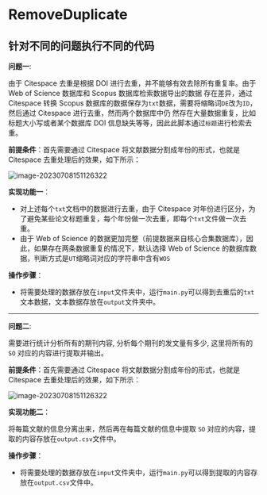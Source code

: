 # RemoveDuplicate
针对不同的问题执行不同的代码
---------------------------------------------
**问题一**: 

由于 Citespace 去重是根据 DOI 进行去重，并不能够有效去除所有重复率。由于 Web of Science 数据库和 Scopus 数据库检索数据导出的数据
存在差异，通过 Citespace 转换 Scopus 数据库的数据保存为`txt`数据，需要将缩略词`DE`改为`ID`，然后通过 Citespace 进行去重，然而两个数据库中仍
然存在大量数据重复，比如标题大小写或者某个数据库 DOI 信息缺失等等，因此此脚本通过`标题`进行检索去重。

**前提条件**：首先需要通过 Citespace 将文献数据分割成年份的形式，也就是 Citespace 去重处理后的效果，如下所示：

![image-20230708151126322](https://vip2.loli.io/2023/07/08/CNm56wEfH4d9AxG.png)

**实现功能一**：

* 对上述每个`txt`文档中的数据进行去重，由于 Citespace 对年份进行区分，为了避免某些论文标题重复，每个年份做一次去重，即每个`txt`文件做一次去重。
* 由于 Web of Science 的数据更加完整（前提数据来自核心合集数据库），因此，如果存在两条数据重复的情况下，默认选择 Web of Science 的数据库数据，判断方式是`UT`缩略词对应的字符串中含有`WOS`

**操作步骤**：

* 将需要处理的数据存放在`input`文件夹中，运行`main.py`可以得到去重后的`txt`文本数据，文本数据存放在`output`文件夹中。

---------------------------------------------

**问题二**:

需要进行统计分析所有的期刊内容, 分析每个期刊的发文量有多少, 这里将所有的 `SO` 对应的内容进行提取并输出。

**前提条件**：首先需要通过 Citespace 将文献数据分割成年份的形式，也就是 Citespace 去重处理后的效果，如下所示：

![image-20230708151126322](https://vip2.loli.io/2023/07/08/CNm56wEfH4d9AxG.png)

**实现功能二**：

将每篇文献的信息分离出来，然后再在每篇文献的信息中提取 `SO` 对应的内容，提取的内容存放在`output.csv`文件中。

**操作步骤**：

* 将需要处理的数据存放在`input`文件夹中，运行`main.py`可以得到提取的内容存放在`output.csv`文件中。
